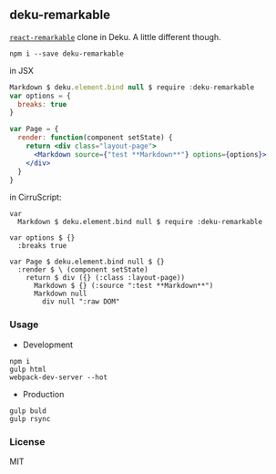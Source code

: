
deku-remarkable
----

[`react-remarkable`][rm] clone in Deku. A little different though.

[rm]: https://github.com/acdlite/react-remarkable

```
npm i --save deku-remarkable
```

in JSX

```jsx
Markdown $ deku.element.bind null $ require :deku-remarkable
var options = {
  breaks: true
}

var Page = {
  render: function(component setState) {
    return <div class="layout-page">
      <Markdown source={"test **Markdown**"} options={options}>
    </div>
  }
}
```

in CirruScript:

```cirru
var
  Markdown $ deku.element.bind null $ require :deku-remarkable

var options $ {}
  :breaks true

var Page $ deku.element.bind null $ {}
  :render $ \ (component setState)
    return $ div ({} (:class :layout-page))
      Markdown $ {} (:source ":test **Markdown**")
      Markdown null
        div null ":raw DOM"
```

### Usage

* Development

```text
npm i
gulp html
webpack-dev-server --hot
```

* Production

```text
gulp buld
gulp rsync
```

### License

MIT
